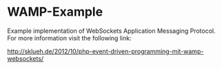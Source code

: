 WAMP-Example
============

Example implementation of WebSockets Application Messaging Protocol. 
For more information visit the following link: 

http://sklueh.de/2012/10/php-event-driven-programming-mit-wamp-websockets/
